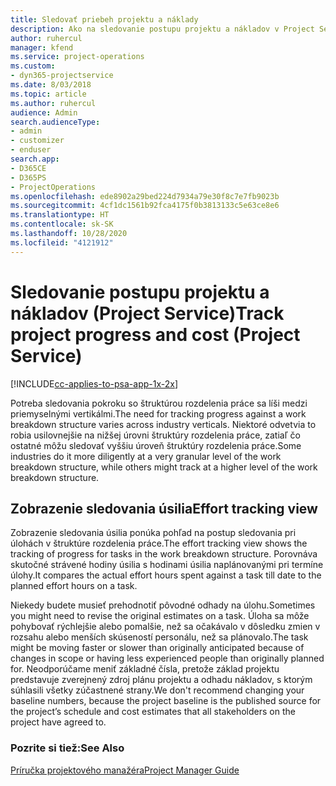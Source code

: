 ```yaml
---
title: Sledovať priebeh projektu a náklady
description: Ako na sledovanie postupu projektu a nákladov v Project Service
author: ruhercul
manager: kfend
ms.service: project-operations
ms.custom:
- dyn365-projectservice
ms.date: 8/03/2018
ms.topic: article
ms.author: ruhercul
audience: Admin
search.audienceType:
- admin
- customizer
- enduser
search.app:
- D365CE
- D365PS
- ProjectOperations
ms.openlocfilehash: ede8902a29bed224d7934a79e30f8c7e7fb9023b
ms.sourcegitcommit: 4cf1dc1561b92fca4175f0b3813133c5e63ce8e6
ms.translationtype: HT
ms.contentlocale: sk-SK
ms.lasthandoff: 10/28/2020
ms.locfileid: "4121912"
---
```

# <a name="track-project-progress-and-cost-project-service"></a><span data-ttu-id="87472-103">Sledovanie postupu projektu a nákladov (Project Service)</span><span class="sxs-lookup"><span data-stu-id="87472-103">Track project progress and cost (Project Service)</span></span>

[!INCLUDE[cc-applies-to-psa-app-1x-2x](../includes/cc-applies-to-psa-app-1x-2x.md)]

<span data-ttu-id="87472-104">Potreba sledovania pokroku so štruktúrou rozdelenia práce sa líši medzi priemyselnými vertikálmi.</span><span class="sxs-lookup"><span data-stu-id="87472-104">The need for tracking progress against a work breakdown structure varies across industry verticals.</span></span> <span data-ttu-id="87472-105">Niektoré odvetvia to robia usilovnejšie na nižšej úrovni štruktúry rozdelenia práce, zatiaľ čo ostatné môžu sledovať vyššiu úroveň štruktúry rozdelenia práce.</span><span class="sxs-lookup"><span data-stu-id="87472-105">Some industries do it more diligently at a very granular level of the work breakdown structure, while others might track at a higher level of the work breakdown structure.</span></span>  
  
## <a name="effort-tracking-view"></a><span data-ttu-id="87472-106">Zobrazenie sledovania úsilia</span><span class="sxs-lookup"><span data-stu-id="87472-106">Effort tracking view</span></span>  
<span data-ttu-id="87472-107">Zobrazenie sledovania úsilia ponúka pohľad na postup sledovania pri úlohách v štruktúre rozdelenia práce.</span><span class="sxs-lookup"><span data-stu-id="87472-107">The effort tracking view shows the tracking of progress for tasks in the work breakdown structure.</span></span> <span data-ttu-id="87472-108">Porovnáva skutočné strávené hodiny úsilia s hodinami úsilia naplánovanými pri termíne úlohy.</span><span class="sxs-lookup"><span data-stu-id="87472-108">It compares the actual effort hours spent against a task till date to the planned effort hours on a task.</span></span>  
  
<span data-ttu-id="87472-109">Niekedy budete musieť prehodnotiť pôvodné odhady na úlohu.</span><span class="sxs-lookup"><span data-stu-id="87472-109">Sometimes you might need to revise the original estimates on a task.</span></span> <span data-ttu-id="87472-110">Úloha sa môže pohybovať rýchlejšie alebo pomalšie, než sa očakávalo v dôsledku zmien v rozsahu alebo menších skúseností personálu, než sa plánovalo.</span><span class="sxs-lookup"><span data-stu-id="87472-110">The task might be moving faster or slower than originally anticipated because of changes in scope or having less experienced people than originally planned for.</span></span> <span data-ttu-id="87472-111">Neodporúčame meniť základné čísla, pretože základ projektu predstavuje zverejnený zdroj plánu projektu a odhadu nákladov, s ktorým súhlasili všetky zúčastnené strany.</span><span class="sxs-lookup"><span data-stu-id="87472-111">We don't recommend changing your baseline numbers, because the project baseline is the published source for the project’s schedule and cost estimates that all stakeholders on the project have agreed to.</span></span>  
  
### <a name="see-also"></a><span data-ttu-id="87472-112">Pozrite si tiež:</span><span class="sxs-lookup"><span data-stu-id="87472-112">See Also</span></span>  
 [<span data-ttu-id="87472-113">Príručka projektového manažéra</span><span class="sxs-lookup"><span data-stu-id="87472-113">Project Manager Guide</span></span>](../psa/project-manager-guide.md)
